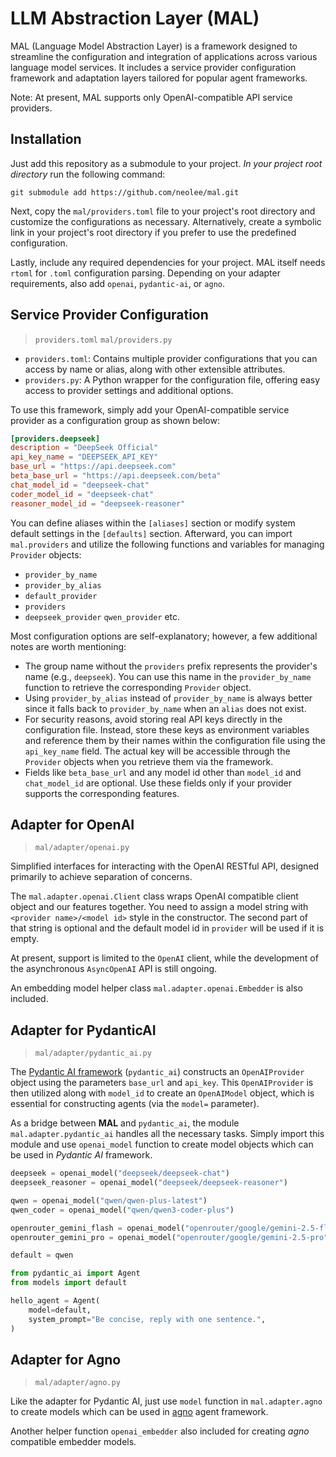 # LLM Abstraction Layer (MAL)

MAL (Language Model Abstraction Layer) is a framework designed to streamline the configuration and integration of applications across various language model services. It includes a service provider configuration framework and adaptation layers tailored for popular agent frameworks.

Note: At present, MAL supports only OpenAI-compatible API service providers.

## Installation

Just add this repository as a submodule to your project. *In your project root directory* run the following command:

```shell
git submodule add https://github.com/neolee/mal.git
```

Next, copy the `mal/providers.toml` file to your project's root directory and customize the configurations as necessary. Alternatively, create a symbolic link in your project's root directory if you prefer to use the predefined configuration.

Lastly, include any required dependencies for your project. MAL itself needs `rtoml` for `.toml` configuration parsing. Depending on your adapter requirements, also add `openai`, `pydantic-ai`, or `agno`.

## Service Provider Configuration

> `providers.toml` `mal/providers.py`

- `providers.toml`: Contains multiple provider configurations that you can access by name or alias, along with other extensible attributes.
- `providers.py`: A Python wrapper for the configuration file, offering easy access to provider settings and additional options.

To use this framework, simply add your OpenAI-compatible service provider as a configuration group as shown below:

``` toml
[providers.deepseek]
description = "DeepSeek Official"
api_key_name = "DEEPSEEK_API_KEY"
base_url = "https://api.deepseek.com"
beta_base_url = "https://api.deepseek.com/beta"
chat_model_id = "deepseek-chat"
coder_model_id = "deepseek-chat"
reasoner_model_id = "deepseek-reasoner"
```

You can define aliases within the `[aliases]` section or modify system default
settings in the `[defaults]` section. Afterward, you can import `mal.providers`
and utilize the following functions and variables for managing `Provider`
objects:

- `provider_by_name`
- `provider_by_alias`
- `default_provider`
- `providers`
- `deepseek_provider` `qwen_provider` etc.

Most configuration options are self-explanatory; however, a few additional notes are worth mentioning:
- The group name without the `providers` prefix represents the provider's name (e.g., `deepseek`). You can use this name in the `provider_by_name` function to retrieve the corresponding `Provider` object.
- Using `provider_by_alias` instead of `provider_by_name` is always better since it falls back to `provider_by_name` when an `alias` does not exist.
- For security reasons, avoid storing real API keys directly in the configuration file. Instead, store these keys as environment variables and reference them by their names within the configuration file using the `api_key_name` field. The actual key will be accessible through the `Provider` objects when you retrieve them via the framework.
- Fields like `beta_base_url` and any model id other than `model_id` and `chat_model_id` are optional. Use these fields only if your provider supports the corresponding features.

## Adapter for OpenAI

> `mal/adapter/openai.py`

Simplified interfaces for interacting with the OpenAI RESTful API, designed primarily to achieve separation of concerns.

The `mal.adapter.openai.Client` class wraps OpenAI compatible client object and our features together. You need to assign a model string with `<provider name>/<model id>` style in the constructor. The second part of that string is optional and the default model id in `provider` will be used if it is empty.

At present, support is limited to the `OpenAI` client, while the development of the asynchronous `AsyncOpenAI` API is still ongoing.

An embedding model helper class `mal.adapter.openai.Embedder` is also included.

## Adapter for PydanticAI

> `mal/adapter/pydantic_ai.py`

The [Pydantic AI framework](https://ai.pydantic.dev/) (`pydantic_ai`) constructs an `OpenAIProvider` object using the parameters `base_url` and `api_key`. This `OpenAIProvider` is then utilized along with `model_id` to create an `OpenAIModel` object, which is essential for constructing agents (via the `model=` parameter).

As a bridge between **MAL** and `pydantic_ai`, the module `mal.adapter.pydantic_ai` handles all the necessary tasks. Simply import this module and use `openai_model` function to create model objects which can be used in *Pydantic AI* framework. 

``` python
deepseek = openai_model("deepseek/deepseek-chat")
deepseek_reasoner = openai_model("deepseek/deepseek-reasoner")

qwen = openai_model("qwen/qwen-plus-latest")
qwen_coder = openai_model("qwen/qwen3-coder-plus")

openrouter_gemini_flash = openai_model("openrouter/google/gemini-2.5-flash")
openrouter_gemini_pro = openai_model("openrouter/google/gemini-2.5-pro")

default = qwen
```

``` python
from pydantic_ai import Agent
from models import default

hello_agent = Agent(
    model=default,
    system_prompt="Be concise, reply with one sentence.",
)
```

## Adapter for Agno

> `mal/adapter/agno.py`

Like the adapter for Pydantic AI, just use `model` function in `mal.adapter.agno` to create models which can be used in [agno](https://github.com/agno-agi/agno) agent framework.

Another helper function `openai_embedder` also included for creating *agno* compatible embedder models.
